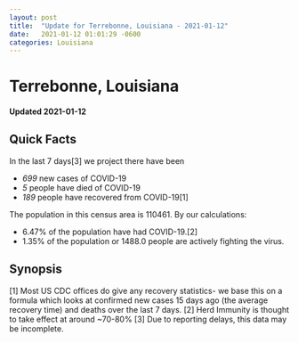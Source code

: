 ```yaml
---
layout: post
title:  "Update for Terrebonne, Louisiana - 2021-01-12"
date:   2021-01-12 01:01:29 -0600
categories: Louisiana
---
```


# Terrebonne, Louisiana
#### Updated 2021-01-12

## Quick Facts

In the last 7 days[3] we project there have been
- *699* new cases of COVID-19
- *5* people have died of COVID-19
- *189* people have recovered from COVID-19[1]

The population in this census area is 110461. By our calculations:
- 6.47% of the population have had COVID-19.[2]
- 1.35% of the population or 1488.0 people are actively fighting the virus.

## Synopsis




[1] Most US CDC offices do give any recovery statistics- we base this on a formula which looks at confirmed new cases
15 days ago (the average recovery time) and deaths over the last 7 days.
[2] Herd Immunity is thought to take effect at around ~70-80%
[3] Due to reporting delays, this data may be incomplete. 
    
